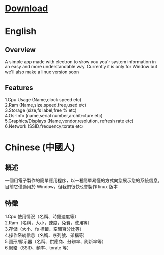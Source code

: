 # [Download](https://github.com/MrFiend179/Flubel-System-Info/releases)


# English
## Overview
A simple app made with electron to show you you'r system information in an easy and more understandable way.
Currently it is only for Window but we'll also make a linux version soon

## Features
1.Cpu Usage (Name,clock speed etc)                                   
2.Ram (Name,size,speed,free,used etc)                                       
3.Storage (size,fs label,free % etc)                          
4.Os-Info (name,serial number,architecture etc)                              
5.Graphics/Displays (Name,vendor,resolution, refresh rate etc)                                               
6.Network (SSID,frequency,txrate etc)

# Chinese (中國人)
## 概述
一個用電子製作的簡單應用程序，以一種簡單易懂的方式向您展示您的系統信息。
目前它僅適用於 Window，但我們很快也會製作 linux 版本

## 特徵
1.Cpu 使用情況（名稱、時鐘速度等）                               
2.Ram（名稱，大小，速度，免費，使用等）                          
3.存儲（大小、fs 標籤、空閒百分比等）                                       
4.操作系統信息（名稱、序列號、架構等）                                
5.圖形/顯示器（名稱、供應商、分辨率、刷新率等）                                           
6.網絡（SSID、頻率、txrate 等）

